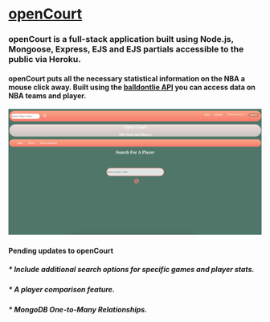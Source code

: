 # [openCourt](https://tcj-opencourt.herokuapp.com/ "openCourt")
### openCourt is a full-stack application built using Node.js, Mongoose, Express, EJS and EJS partials accessible to the public via Heroku. 

#### openCourt puts all the necessary statistical information on the NBA a mouse click away. Built using the [balldontlie API](https://www.balldontlie.io/#introduction "balldontlie API") you can access data on NBA teams and player.

![Image of App](/images/openCourt.png)

#### Pending updates to openCourt
##### * Include additional search options for specific games and player stats.
##### * A player comparison feature.
##### * MongoDB One-to-Many Relationships.
